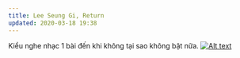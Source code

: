 ```yaml
---
title: Lee Seung Gi, Return
updated: 2020-03-18 19:38
---
```


Kiểu nghe nhạc 1 bài đến khi không  tại sao không bật nữa. 
[![Alt text](https://img.youtube.com/vi/zUqsMxdNzEs/0.jpg)](https://www.youtube.com/watch?v=zUqsMxdNzEs)

